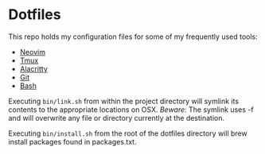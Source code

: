# Dotfiles

This repo holds my configuration files for some of my frequently used tools:
* [Neovim](https://neovim.io/)
* [Tmux](https://github.com/tmux/tmux)
* [Alacritty](https://github.com/jwilm/alacritty)
* [Git](https://git-scm.com/)
* [Bash](https://www.gnu.org/software/bash/)

Executing `bin/link.sh` from within the project directory will symlink its contents to the appropriate locations on OSX.
*Beware*: The symlink uses -f and will overwrite any file or directory currently at the destination.

Executing `bin/install.sh` from the root of the dotfiles directory will brew install packages found in packages.txt.
